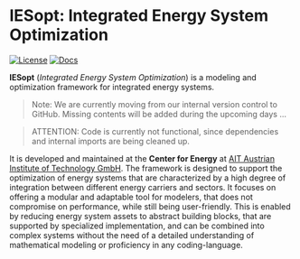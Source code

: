 # IESopt: Integrated Energy System Optimization

[![License](https://img.shields.io/github/license/ait-energy/IESopt.jl)](LICENSE)
[![Docs](https://img.shields.io/badge/docs-stable-blue.svg)](https://ait-energy.github.io/iesopt-py/)

**IESopt** (_Integrated Energy System Optimization_) is a modeling and optimization framework for integrated energy
systems.

> Note: We are currently moving from our internal version control to GitHub. Missing contents will be added during the
> upcoming days ...

> ATTENTION: Code is currently not functional, since dependencies and internal imports are being cleaned up.

It is developed and maintained at the **Center for Energy** at
[AIT Austrian Institute of Technology GmbH](https://www.ait.ac.at/). The framework is designed to support the
optimization of energy systems that are characterized by a high degree of integration between different energy carriers
and sectors. It focuses on offering a modular and adaptable tool for modelers, that does not compromise on performance,
while still being user-friendly. This is enabled by reducing energy system assets to abstract building blocks, that are
supported by specialized implementation, and can be combined into complex systems without the need of a detailed
understanding of mathematical modeling or proficiency in any coding-language.

<!--
## Development

Run the following to locally check the code:

```bash
ruff check src/ tests/ docs/conf.py
black src/ tests/ docs/conf.py
codespell src/ tests/
```
-->
